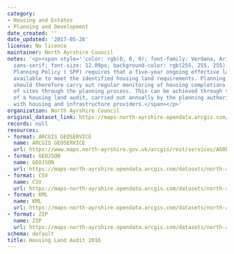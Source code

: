 ```yaml
---
category:
- Housing and Estates
- Planning and Development
date_created: ''
date_updated: '2017-05-26'
license: No licence
maintainer: North Ayrshire Council
notes: '<p><span style=''color: rgb(0, 0, 0); font-family: Verdana, Arial, Helvetica,
  sans-serif; font-size: 12.09px; background-color: rgb(255, 255, 255);''>Scottish
  Planning Policy ( SPP) requires that a five-year ongoing effective land supply is
  available to meet the identified housing land requirements. Planning authorities
  should therefore carry out regular monitoring of housing completions and the progress
  of sites through the planning process. This can be achieved through the preparation
  of a housing land audit, carried out annually by the planning authority in conjunction
  with housing and infrastructure providers.</span></p>'
organization: North Ayrshire Council
original_dataset_link: https://maps-north-ayrshire.opendata.arcgis.com/maps/north-ayrshire::housing-land-audit-2016
records: null
resources:
- format: ARCGIS GEOSERVICE
  name: ARCGIS GEOSERVICE
  url: https://www.maps.north-ayrshire.gov.uk/arcgis/rest/services/AGOL/Open_Data_Portal2/MapServer/13
- format: GEOJSON
  name: GEOJSON
  url: https://maps-north-ayrshire.opendata.arcgis.com/datasets/north-ayrshire::housing-land-audit-2016.geojson?outSR=%7B%22latestWkid%22%3A27700%2C%22wkid%22%3A27700%7D
- format: CSV
  name: CSV
  url: https://maps-north-ayrshire.opendata.arcgis.com/datasets/north-ayrshire::housing-land-audit-2016.csv?outSR=%7B%22latestWkid%22%3A27700%2C%22wkid%22%3A27700%7D
- format: KML
  name: KML
  url: https://maps-north-ayrshire.opendata.arcgis.com/datasets/north-ayrshire::housing-land-audit-2016.kml?outSR=%7B%22latestWkid%22%3A27700%2C%22wkid%22%3A27700%7D
- format: ZIP
  name: ZIP
  url: https://maps-north-ayrshire.opendata.arcgis.com/datasets/north-ayrshire::housing-land-audit-2016.zip?outSR=%7B%22latestWkid%22%3A27700%2C%22wkid%22%3A27700%7D
schema: default
title: Housing Land Audit 2016
---
```

